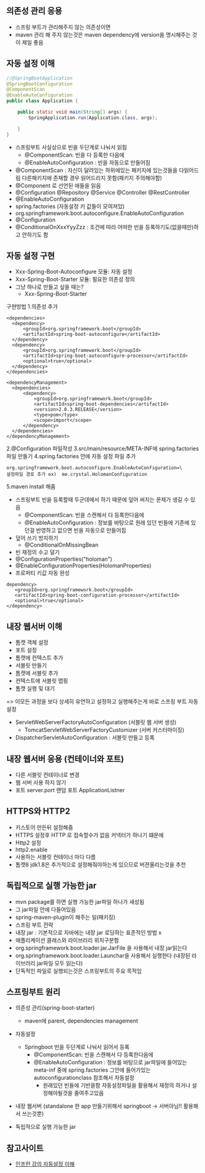 ## 의존성 관리 응용
-  스프링 부트가 관리해주지 않는 의존성이면 
 - maven 관리 해 주지 않는것은 maven dependency에 version을 명시해주는 것이 제일 좋음

## 자동 설정 이해 
~~~ java
//@SpringBootApplication
@SpringBootConfiguration
@ComponentScan
@EnableAutoConfiguration
public class Application {

    public static void main(String[] args) {
        SpringApplication.run(Application.class, args);

    }
}
~~~
 - 스프링부트 사실상으로 빈을 두단계로 나눠서 읽힘
     - @ComponentScan: 빈을 다 등록한 다음에
     - @EnableAutoConfiguration : 빈을 자동으로 만들어짐 
 - @ComponentScan : 자신이 달려있는 하위에있는 패키지에 있는것들을 다읽어드림 다른패키지에 존재할 경우 읽어드리지 못함(패키지 주의해야함)
  - @Component 로 선언된 애들을 읽음
  - @Configuration @Repository @Service @Controller @RestController
 - @EnableAutoConfiguration
  - spring.factories (자동설정 키 값들이 모여져있)
   - org.springframework.boot.autoconfigure.EnableAutoConfiguration
  - @Configuration
  - @ConditionalOnXxxYyyZzz : 조건에 따라 어떠한 빈을 등록하기도(없을때만)하고 안하기도 함
  
## 자동 설정 구현
- Xxx-Spring-Boot-Autoconfigure 모듈: 자동 설정
- Xxx-Spring-Boot-Starter 모듈: 필요한 의존성 정의
- 그냥 하나로 만들고 싶을 때는?
    - Xxx-Spring-Boot-Starter
       
구현방법
1.의존성 추가
~~~
<dependencies>
  <dependency>
      <groupId>org.springframework.boot</groupId>
      <artifactId>spring-boot-autoconfigure</artifactId>
  </dependency>
  <dependency>
      <groupId>org.springframework.boot</groupId>
      <artifactId>spring-boot-autoconfigure-processor</artifactId>
      <optional>true</optional>
  </dependency>
</dependencies>

<dependencyManagement>
  <dependencies>
      <dependency>
          <groupId>org.springframework.boot</groupId>
          <artifactId>spring-boot-dependencies</artifactId>
          <version>2.0.3.RELEASE</version>
          <type>pom</type>
          <scope>import</scope>
      </dependency>
  </dependencies>
</dependencyManagement>
~~~
2.@Configuration 파일작성
3.src/main/resource/META-INF에 spring.factories 파일 만들기
4.spring.factories 안에 자동 설정 파일 추가
~~~
org.springframework.boot.autoconfigure.EnableAutoConfiguration=\
설정파일 경로 추가 ex)  me.crystal.HolomanConfiguration
~~~
5.maven install 해줌

- 스프링부트 빈을 등록할때 두군데에서 하기 때문에 덮어 써지는 문제가 생길 수 있음
  - @ComponentScan: 빈을 스캔해서 다 등록한다음에
  - @EnableAutoConfiguration : 정보를 바탕으로 원래 있던 빈들에 기존에 있던걸 반영하고 없으면 빈을 자동으로 만들어짐 
- 덮어 쓰기 방지하기 
  - @ConditionalOnMissingBean
- 빈 재정의 수고 덜기
 - @ConfigurationProperties("holoman")
 - @EnableConfigurationProperties(HolomanProperties)
 - 프로퍼티 키값 자동 완성
 
 ~~~
 dependency>
    <groupId>org.springframework.boot</groupId>
    <artifactId>spring-boot-configuration-processor</artifactId>
    <optional>true</optional>
 </dependency>
 ~~~
 
 ## 내장 웹서버 이해 
 - 톰캣 객체 설정
 - 포트 설정
 - 톰캣에 컨텍스트 추가
 - 서블릿 만들기
 - 톰캣에 서블릿 추가
 - 컨텍스트에 서블릿 맵핑
 - 톰캣 실행 및 대기
 
 => 이모든 과정을 보다 상세히 유연하고 설정하고 실행해주는게 바로 스프링 부트 자동설정
 
- ServletWebServerFactoryAutoConfiguration (서블릿 웹 서버 생성)
  - TomcatServletWebServerFactoryCustomizer (서버 커스터마이징)
- DispatcherServletAutoConfiguration : 서블릿 만들고 등록

## 내장 웹서버 응용 (컨테이너와 포트)
- 다른 서블릿 컨테이너로 변경
- 웹 서버 사용 하지 않기
- 포트
server.port
랜덤 포트
ApplicationListner<ServletWebServerInitializedEvent>

## HTTPS와 HTTP2
- 키스토어 만든뒤 설정해줌
- HTTPS 설정후 HTTP 로 접속할수가 없음 커넥터가 하나기 떄문에
- Http2 설정
 - http2.enable
 - 사용하는 서블릿 컨테이너 마다 다름
 - 톰캣8 jdk1.8은 추가적으로 설정해줘야하는게 있으므로 버젼올리는것을 추천
 
 ## 독립적으로 실행 가능한 jar
  - mvn package를 하면 실행 가능한 jar파일 하나가 새성됨
  - 그 jar파일 안에 다들어있음
  - spring-maven-plugin이 해주는 일(패키징) 
  - 스프링 부트 전략
   - 내장 jar : 기본적으로 자바에는 내장 jar 로딩하는 표준적인 방법 x
   - 애플리케이션 클래스와 라이브러리 위치구분함
   - org.springframework.boot.loader.jar.JarFile 을 사용해서 내장 jar읽는다
   - org.springframework.boot.loader.Launchar을 사용해서 실행한다 (내장된 라이브러리 jar파일 모두 읽는다)
   - 단독적인 파일로 실행되는것은 스프링부트의 주요 목적임 

## 스프링부트 원리
- 의존성 관리(spring-boot-starter)
  - maven에 parent, dependencies management
- 자동설정
  - Springboot 빈을 두단계로 나눠서 읽어서 등록
    - @ComponentScan: 빈을 스캔해서 다 등록한다음에
    - @EnableAutoConfiguration : 정보를 바탕으로 jar파일에 들어있는 meta-inf 중에 spring.factories 그안에 들어가있는 autoconfigurationclass 참조해서 자동설정
      - 원래있던 빈들에 기반을함 자동설정파일을 활용해서 재정의 하거나 설정해야될것을 줄여주고있음
  
- 내장 웹서버 (standalone 한 app 만들기위해서 springboot -> 서버아님!! 활용해서 쓰는것뿐)
- 독립적으로 실행 가능한 jar 

 
## 참고사이트
  - [인프런 강의 자동설정 이해](https://www.inflearn.com/course/%EC%8A%A4%ED%94%84%EB%A7%81%EB%B6%80%ED%8A%B8/%EC%9E%90%EB%8F%99-%EC%84%A4%EC%A0%95-%EC%9D%B4%ED%95%B4/)
